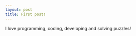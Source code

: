 ```yaml
---
layout: post
title: First post!
---
```


I love programming, coding, developing and solving puzzles!  

